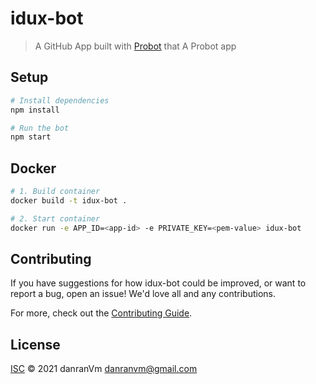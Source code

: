 # idux-bot

> A GitHub App built with [Probot](https://github.com/probot/probot) that A Probot app

## Setup

```sh
# Install dependencies
npm install

# Run the bot
npm start
```

## Docker

```sh
# 1. Build container
docker build -t idux-bot .

# 2. Start container
docker run -e APP_ID=<app-id> -e PRIVATE_KEY=<pem-value> idux-bot
```

## Contributing

If you have suggestions for how idux-bot could be improved, or want to report a bug, open an issue! We'd love all and any contributions.

For more, check out the [Contributing Guide](CONTRIBUTING.md).

## License

[ISC](LICENSE) © 2021 danranVm <danranvm@gmail.com>
